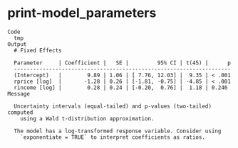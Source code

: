 # print-model_parameters

    Code
      tmp
    Output
      # Fixed Effects
      
      Parameter     | Coefficient |   SE |         95% CI | t(45) |      p
      --------------------------------------------------------------------
      (Intercept)   |        9.89 | 1.06 | [ 7.76, 12.03] |  9.35 | < .001
      rprice [log]  |       -1.28 | 0.26 | [-1.81, -0.75] | -4.85 | < .001
      rincome [log] |        0.28 | 0.24 | [-0.20,  0.76] |  1.18 | 0.246 
    Message
      
      Uncertainty intervals (equal-tailed) and p-values (two-tailed) computed
        using a Wald t-distribution approximation.
      
      The model has a log-transformed response variable. Consider using
        `exponentiate = TRUE` to interpret coefficients as ratios.

